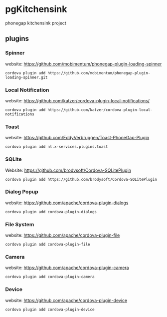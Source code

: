 # pgKitchensink
phonegap kitchensink project

## plugins ##

### Spinner ### 
website: https://github.com/mobimentum/phonegap-plugin-loading-spinner

``` cordova plugin add https://github.com/mobimentum/phonegap-plugin-loading-spinner.git ```

### Local Notification ###
website: https://github.com/katzer/cordova-plugin-local-notifications/

``` cordova plugin add https://github.com/katzer/cordova-plugin-local-notifications ```

### Toast ###
website: https://github.com/EddyVerbruggen/Toast-PhoneGap-Plugin

``` cordova plugin add nl.x-services.plugins.toast ```

### SQLite ###
Website: https://github.com/brodysoft/Cordova-SQLitePlugin

```cordova plugin add https://github.com/brodysoft/Cordova-SQLitePlugin```

### Dialog Popup ###
website: https://github.com/apache/cordova-plugin-dialogs

``` cordova plugin add cordova-plugin-dialogs ```

### File System ###
website: https://github.com/apache/cordova-plugin-file

``` cordova plugin add cordova-plugin-file ```

    
### Camera ###
website: https://github.com/apache/cordova-plugin-camera

``` cordova plugin add cordova-plugin-camera ```

### Device ###
website: https://github.com/apache/cordova-plugin-device

``` cordova plugin add cordova-plugin-device ```
